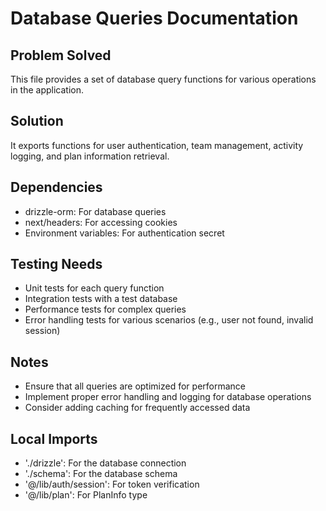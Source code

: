 # Database Queries Documentation

## Problem Solved
This file provides a set of database query functions for various operations in the application.

## Solution
It exports functions for user authentication, team management, activity logging, and plan information retrieval.

## Dependencies
- drizzle-orm: For database queries
- next/headers: For accessing cookies
- Environment variables: For authentication secret

## Testing Needs
- Unit tests for each query function
- Integration tests with a test database
- Performance tests for complex queries
- Error handling tests for various scenarios (e.g., user not found, invalid session)

## Notes
- Ensure that all queries are optimized for performance
- Implement proper error handling and logging for database operations
- Consider adding caching for frequently accessed data

## Local Imports
- './drizzle': For the database connection
- './schema': For the database schema
- '@/lib/auth/session': For token verification
- '@/lib/plan': For PlanInfo type